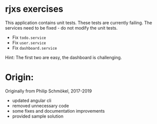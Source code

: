 
# rjxs exercises

This application contains unit tests. These tests are currently failing. 
The services need to be fixed - do not modify the unit tests.

* Fix `todo.service`
* Fix `user.service`
* Fix `dashboard.service`

Hint: The first two are easy, the dashboard is challenging.

# Origin:

Originally from Philip Schmökel, 2017-2019

* updated angular cli
* removed unnecessary code
* some fixes and documentation improvements
* provided sample solution

